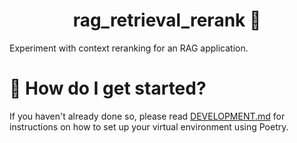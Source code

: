 <h1 align="center">
    rag_retrieval_rerank &#128679;
</h1>

Experiment with context reranking for an RAG application.

# &#127939; How do I get started?
If you haven't already done so, please read [DEVELOPMENT.md](DEVELOPMENT.md) for instructions on how to set up your virtual environment using Poetry.

